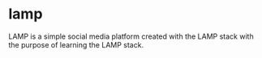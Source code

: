 # lamp
LAMP is a simple social media platform created with the LAMP stack with the purpose of learning the LAMP stack.

